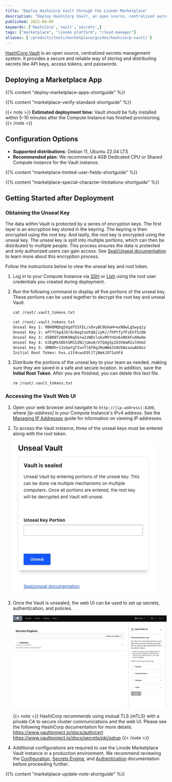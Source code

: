 ```yaml
---
title: "Deploy HashiCorp Vault through the Linode Marketplace"
description: "Deploy HashiCorp Vault, an open source, centralized secrets management system, on a Linode Compute Instance.'"
published: 2022-08-09
keywords: ['HashiCorp','vault','secrets',]
tags: ["marketplace", "linode platform", "cloud manager"]
aliases: ['/products/tools/marketplace/guides/hashicorp-vault/']
---
```


[HashiCorp Vault](https://www.vaultproject.io/) is an open source, centralized secrets management system. It provides a secure and reliable way of storing and distributing secrets like API keys, access tokens, and passwords.

## Deploying a Marketplace App

{{% content "deploy-marketplace-apps-shortguide" %}}

{{% content "marketplace-verify-standard-shortguide" %}}

{{< note >}}
**Estimated deployment time:** Vault should be fully installed within 5-10 minutes after the Compute Instance has finished provisioning.
{{< /note >}}

## Configuration Options

- **Supported distributions:** Debian 11, Ubuntu 22.04 LTS
- **Recommended plan:** We recommend a 4GB Dedicated CPU or Shared Compute instance for the Vault instance.

{{% content "marketplace-limited-user-fields-shortguide" %}}

{{% content "marketplace-special-character-limitations-shortguide" %}}

## Getting Started after Deployment

### Obtaining the Unseal Key

The data within Vault is protected by a series of encryption keys. The first layer is an encryption key stored in the keyring. The keyring is then encrypted using the root key. And lastly, the root key is encrypted using the unseal key. The unseal key is split into multiple portions, which can then be distributed to multiple people. This process ensures the data is protected and only authorized users can gain access. See [Seal/Unseal documentation](https://www.vaultproject.io/docs/concepts/seal) to learn more about this encryption process.

Follow the instructions below to view the unseal key and root token.

1.  Log in to your Compute Instance via [SSH](/docs/guides/connect-to-server-over-ssh/) or [Lish](/docs/products/compute/compute-instances/guides/lish/) using the root user credentials you created during deployment.

1.  Run the following command to display all five portions of the unseal key. These portions can be used together to decrypt the root key and unseal Vault.

        cat /root/.vault_tokens.txt

    ```output
    cat /root/.vault_tokens.txt
    Unseal Key 1: M8H0MQbg5Vgdf5IFEL/xOvyBC0bXwH+exN9wLgSwyq1y
    Unseal Key 2: oP7fCkpdJXrO/AegtuUtQAiiyK//fhPtfyfFzEnT5z8b
    Unseal Key 3: dSB00TzKHK9Nq5S+w2zWDzlokxMhYnUx6xNXXFuXHw9o
    Unseal Key 4: UJEqMsSKbtGM1SZNJjUmx0/V7Q4g5pI63V0aRIulHVm3
    Unseal Key 5: UMBRh+13zGwYgTIunTl6F0qJRoWW4JS6U5WzazwAhOoz
    Initial Root Token: hvs.z1f4cwvE9llTjBmkJO71xhF4
    ```

1.  Distribute the portions of the unseal key to your team as needed, making sure they are saved in a safe and secure location. In addition, save the **Initial Root Token**. After you are finished, you can delete this text file.

        rm /root/.vault_tokens.txt

### Accessing the Vault Web UI

1. Open your web browser and navigate to `http://[ip-address]:8200`, where *[ip-address]* is your Compute Instance's IPv4 address. See the [Managing IP Addresses](/docs/products/compute/compute-instances/guides/manage-ip-addresses/) guide for information on viewing IP addresses.

1. To access the Vault instance, three of the unseal keys must be entered along with the root token.

    ![Screenshot of the Vault web UI](vault-webUI.jpg)

1. Once the Vault is unsealed, the web UI can be used to set up secrets, authentication, and policies.

    ![Screenshot of unsealed Vault web UI](vault-unsealed.jpg)

    {{< note >}}
    HashiCorp recommends using mutual TLS (mTLS) with a private CA to secure cluster communications and the web UI. Please see the following HashiCorp documentation for more details.
    https://www.vaultproject.io/docs/auth/cert
    https://www.vaultproject.io/docs/secrets/pki/setup
    {{< /note >}}

1. Additional configurations are required to use the Linode Marketplace Vault instance in a production environment. We recommend reviewing the [Configuration](https://www.vaultproject.io/docs/configuration), [Secrets Engine](https://www.vaultproject.io/docs/secrets), and [Authentication](https://www.vaultproject.io/docs/auth) documentation before proceeding further.

{{% content "marketplace-update-note-shortguide" %}}
